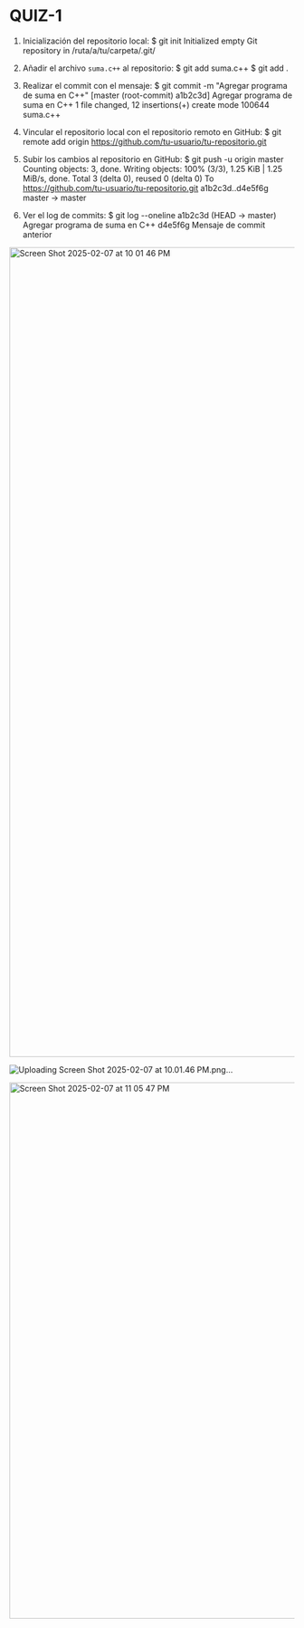 # QUIZ-1
1. Inicialización del repositorio local:
   $ git init
   Initialized empty Git repository in /ruta/a/tu/carpeta/.git/

2. Añadir el archivo `suma.c++` al repositorio:
   $ git add suma.c++
   $ git add .

3. Realizar el commit con el mensaje:
   $ git commit -m "Agregar programa de suma en C++"
   [master (root-commit) a1b2c3d] Agregar programa de suma en C++
   1 file changed, 12 insertions(+)
   create mode 100644 suma.c++

4. Vincular el repositorio local con el repositorio remoto en GitHub:
   $ git remote add origin https://github.com/tu-usuario/tu-repositorio.git

5. Subir los cambios al repositorio en GitHub:
   $ git push -u origin master
   Counting objects: 3, done.
   Writing objects: 100% (3/3), 1.25 KiB | 1.25 MiB/s, done.
   Total 3 (delta 0), reused 0 (delta 0)
   To https://github.com/tu-usuario/tu-repositorio.git
      a1b2c3d..d4e5f6g  master -> master

6. Ver el log de commits:
   $ git log --oneline
   a1b2c3d (HEAD -> master) Agregar programa de suma en C++
   d4e5f6g Mensaje de commit anterior
<img width="1430" alt="Screen Shot 2025-02-07 at 10 01 46 PM" src="https://github.com/user-attachments/assets/36420fc6-44fa-48f0-83dc-9370f4f90299" />

![Uploading Screen Shot 2025-02-07 at 10.01.46 PM.png…]()

<img width="947" alt="Screen Shot 2025-02-07 at 11 05 47 PM" src="https://github.com/user-attachments/assets/ee0c3f68-0a65-4be8-b6f3-fd119b2f32ff" />
